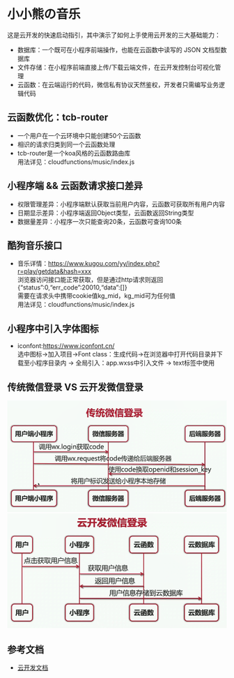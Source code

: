 # 小小熊の音乐

这是云开发的快速启动指引，其中演示了如何上手使用云开发的三大基础能力：

- 数据库：一个既可在小程序前端操作，也能在云函数中读写的 JSON 文档型数据库
- 文件存储：在小程序前端直接上传/下载云端文件，在云开发控制台可视化管理
- 云函数：在云端运行的代码，微信私有协议天然鉴权，开发者只需编写业务逻辑代码

## 云函数优化：tcb-router

- 一个用户在一个云环境中只能创建50个云函数      
- 相识的请求归类到同一个云函数处理      
- tcb-router是一个koa风格的云函数路由库     
  用法详见：cloudfunctions/music/index.js       

## 小程序端 && 云函数请求接口差异       

- 权限管理差异：小程序端默认获取当前用户内容，云函数可获取所有用户内容      
- 日期显示差异：小程序端返回Object类型，云函数返回String类型        
- 数据量差异：小程序一次只能查询20条，云函数可查询100条     

## 酷狗音乐接口

- 音乐详情：https://www.kugou.com/yy/index.php?r=play/getdata&hash=xxx      
  浏览器访问接口能正常获取，但是通过http请求则返回{“status”:0,“err_code”:20010,“data”:[]}       
  需要在请求头中携带cookie值kg_mid，kg_mid可为任何值      
  用法详见：cloudfunctions/music/index.js   

## 小程序中引入字体图标

- iconfont:https://www.iconfont.cn/     
  选中图标->加入项目->Font class：生成代码->在浏览器中打开代码目录并下载至小程序目录内
  -> 全局引入：app.wxss中引入文件 -> text标签中使用     

## 传统微信登录 VS 云开发微信登录       

![传统微信登录](../statics/images/old-wx-login.png)
![云开发微信登录](../statics/images/yun-wx-login.jpg) 

## 参考文档

- [云开发文档](https://developers.weixin.qq.com/miniprogram/dev/wxcloud/basis/getting-started.html)

